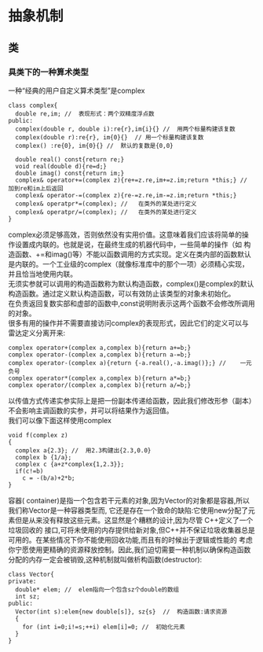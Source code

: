 # 抽象机制
## 类
### 具类下的一种算术类型
一种“经典的用户自定义算术类型”是complex
```
class complex{
  double re,im; //  表现形式：两个双精度浮点数
public:
  complex(double r, double i):re{r},im{i}{} //  用两个标量构建该复数
  complex(double r):re{r}, im{0}{}  // 用一个标量构建该复数
  complex() :re{0}, im{0}{} //  默认的复数是{0,0}
  
  double real() const{return re;}
  void real(double d){re=d;}
  double imag() const{return im;}
  complex& operator+=(complex z){re+=z.re,im+=z.im;return *this;} //  加到re和im上后返回
  complex& operator-=(complex z){re-=z.re,im-=z.im;return *this;}
  complex& operatpr*=(complex); //   在类外的某处进行定义
  complex& operatpr/=(complex); //   在类外的某处进行定义
}
```
complex必须足够高效，否则依然没有实用价值。这意味着我们应该将简单的操作设置成内联的。也就是说，在最终生成的机器代码中，一些简单的操作（如
构造函数、+=和imag()等）不能以函数调用的方式实现。定义在类内部的函数默认是内联的。一个工业级的complex（就像标准库中的那个一项）必须精心实现，
并且恰当地使用内联。  
无须实参就可以调用的构造函数称为默认构造函数，complex()是complex的默认构造函数。通过定义默认构造函数，可以有效防止该类型的对象未初始化。  
在负责返回复数实部和虚部的函数中,const说明附表示这两个函数不会修改所调用的对象。  
很多有用的操作并不需要直接访问complex的表现形式，因此它们的定义可以与雷达定义分离开来:  
```
complex operator+(complex a,complex b){return a+=b;}
complex operator-(complex a,complex b){return a-=b;}
complex operator-(complex a){return {-a.real(),-a.imag()};} //    一元负号
complex operator*(complex a,complex b){return a*=b;}
complex operator/(complex a,complex b){return a/=b;}
```

以传值方式传递实参实际上是把一份副本传递给函数，因此我们修改形参（副本）不会影响主调函数的实参，并可以将结果作为返回值。  
我们可以像下面这样使用complex
```
void f(complex z)
{
  complex a{2.3}; //  用2.3构建出{2.3,0.0}
  complex b {1/a};
  complex c {a+z*complex{1,2.3}};
  if(c!=b)
    c = -(b/a)+2*b;
}
```
容器( container)是指一个包含若干元素的对象,因为Vector的对象都是容器,所以我们称Vector是一种容器类型而,
它还是存在一个致命的缺陷:它使用new分配了元素但是从来没有释放这些元素。这显然是个糟糕的设计,因为尽管 C++定义了一个垃圾回收的
接口,可将未使用的内存提供给新对象,但C++并不保证垃圾收集器总是可用的。在某些情况下你不能使用回收功能,而且有的时候出于逻辑或性能的
考虑你宁愿使用更精确的资源释放控制。因此,我们迫切需要一种机制以确保构造函数分配的内存一定会被销毁,这种机制就叫做析构函数(destructor):  
```
class Vector{
private:
  double* elem; //  elem指向一个包含sz个double的数组
  int sz;
public:
  Vector(int s):elem{new double[s]}, sz{s}  //  构造函数:请求资源
  {
    for (int i=0;i!=s;++i) elem[i]=0; //  初始化元素
  }
}
  
```
